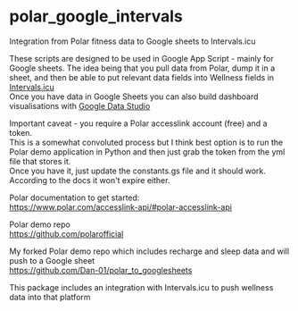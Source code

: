 # polar_google_intervals
Integration from Polar fitness data to Google sheets to Intervals.icu

These scripts are designed to be used in Google App Script - mainly for Google sheets.
The idea being that you pull data from Polar, dump it in a sheet, and then be able to put relevant data fields into Wellness fields in [Intervals.icu](https://intervals.icu)  
Once you have data in Google Sheets you can also build dashboard visualisations with [Google Data Studio](https://datastudio.google.com)  

Important caveat - you require a Polar accesslink account (free) and a token.  
This is a somewhat convoluted process but I think best option is to run the Polar demo application in Python and then just grab the token from the yml file that stores it.  
Once you have it, just update the constants.gs file and it should work. According to the docs it won't expire either.  

Polar documentation to get started:  
https://www.polar.com/accesslink-api/#polar-accesslink-api  

Polar demo repo  
https://github.com/polarofficial  

My forked Polar demo repo which includes recharge and sleep data and will push to a Google sheet  
https://github.com/Dan-01/polar_to_googlesheets  

This package includes an integration with Intervals.icu to push wellness data into that platform


